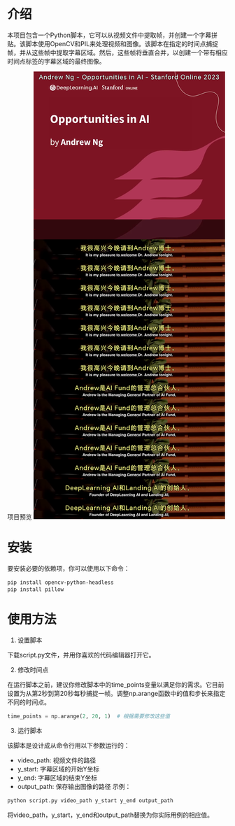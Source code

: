# 介绍
本项目包含一个Python脚本，它可以从视频文件中提取帧，并创建一个字幕拼贴。该脚本使用OpenCV和PIL来处理视频和图像。该脚本在指定的时间点捕捉帧，并从这些帧中提取字幕区域。然后，这些帧将垂直合并，以创建一个带有相应时间点标签的字幕区域的最终图像。

项目预览
![预览](./assets/p1.png)

# 安装
要安装必要的依赖项，你可以使用以下命令：

```
pip install opencv-python-headless
pip install pillow
```
# 使用方法
1. 设置脚本

下载script.py文件，并用你喜欢的代码编辑器打开它。

2. 修改时间点

在运行脚本之前，建议你修改脚本中的time_points变量以满足你的需求。它目前设置为从第2秒到第20秒每秒捕捉一帧。调整np.arange函数中的值和步长来指定不同的时间点。

```python
time_points = np.arange(2, 20, 1)  # 根据需要修改这些值
```

3. 运行脚本

该脚本是设计成从命令行用以下参数运行的：

- video_path: 视频文件的路径
- y_start: 字幕区域的开始Y坐标
- y_end: 字幕区域的结束Y坐标
- output_path: 保存输出图像的路径
示例：

```bash
python script.py video_path y_start y_end output_path
```
将video_path，y_start，y_end和output_path替换为你实际用例的相应值。